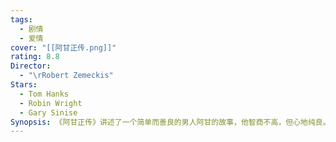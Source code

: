 ```yaml
---
tags:
  - 剧情
  - 爱情
cover: "[[阿甘正传.png]]"
rating: 8.8
Director:
  - "\rRobert Zemeckis"
Stars:
  - Tom Hanks
  - Robin Wright
  - Gary Sinise
Synopsis: 《阿甘正传》讲述了一个简单而善良的男人阿甘的故事，他智商不高，但心地纯良。在童年时，他和唯一的朋友珍妮一起成长。他的母亲教会了他生活的道理，并让他自己选择人生的方向。阿甘参军奔赴越南战场，在那里结识了新朋友丹和巴布，并获得了军功章。后来，他创立了著名的捕虾船队，激励人们跑步，引发乒乓热潮，设计了笑脸标志，创作了保险杠贴纸和歌曲，还为他人捐款，并多次见到总统。然而，这一切对阿甘来说都不重要，因为他始终心系童年挚爱珍妮·柯伦——一个让自己生活一团糟的女人。尽管如此，阿甘最终想证明的是：任何人都可以爱任何人。
---
```

